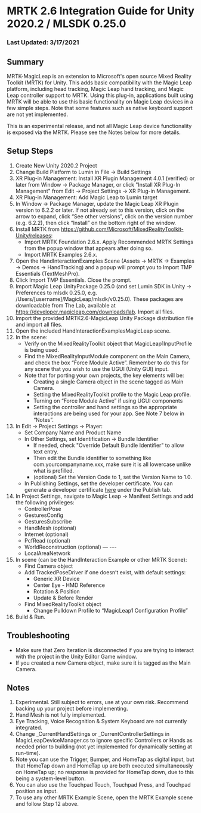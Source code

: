 # MRTK 2.6 Integration Guide for Unity 2020.2 / MLSDK 0.25.0
### Last Updated: 3/17/2021

## Summary

MRTK-MagicLeap is an extension to Microsoft's open source Mixed Reality Toolkit (MRTK) for Unity. This adds basic compatibility with the Magic Leap platform, including head tracking, Magic Leap hand tracking, and Magic Leap controller support to MRTK. Using this plug-in, applications built using MRTK will be able to use this basic functionality on Magic Leap devices in a few simple steps. Note that some features such as native keyboard support are not yet implemented.  

This is an experimental release, and not all Magic Leap device functionality is exposed via the MRTK. Please see the Notes below for more details.


## Setup Steps

1. Create New Unity 2020.2 Project
2. Change Build Platform to Lumin in File -> Build Settings
3. XR Plug-in Management: Install XR Plugin Management 4.0.1 (verified) or later from Window -> Package Manager, or click "Install XR Plug-In Management" from Edit -> Project Settings -> XR Plug-in Management.
4. XR Plug-in Management: Add Magic Leap to Lumin target
5. In Window -> Package Manager, update the Magic Leap XR Plugin version to 6.2.2 or later.  If not already set to this version, click on the arrow to expand, click “See other versions”, click on the version number (e.g. 6.2.2), then click “Install” on the bottom right of the window.
6. Install MRTK from https://github.com/Microsoft/MixedRealityToolkit-Unity/releases:
   - Import MRTK Foundation 2.6.x. Apply Recommended MRTK Settings from the popup window that appears after doing so.
   - Import MRTK Examples 2.6.x.
8. Open the HandInteractionExamples Scene (Assets -> MRTK -> Examples -> Demos -> HandTracking) and a popup will prompt you to Import TMP Essentials (TextMeshPro).
9. Click Import TMP Essentials. Close the prompt.
10. Import Magic Leap UnityPackage 0.25.0 (and set Lumin SDK in Unity -> Preferences to mlsdk 0.25.0, e.g. /Users/[username]/MagicLeap/mlsdk/v0.25.0). These packages are downloadable from The Lab, available at https://developer.magicleap.com/downloads/lab. Import all files.
11. Import the provided MRTK2.6-MagicLeap Unity Package distribution file and import all files.
12. Open the included HandInteractionExamplesMagicLeap scene.
13. In the scene:
    - Verify on the MixedRealityToolkit object that MagicLeap1InputProfile is being used.
    - Find the MixedRealityInputModule component on the Main Camera, and check the box “Force Module Active”. Remember to do this for any scene that you wish to use the UGUI (Unity GUI) input.
    - Note that for porting your own projects, the key elements will be:
      - Creating a single Camera object in the scene tagged as Main Camera.
      - Setting the MixedRealityToolkit profile to the Magic Leap profile.
      - Turning on “Force Module Active” if using UGUI components
      - Setting the controller and hand settings so the appropriate interactions are being used for your app. See Note 7 below in “Notes”.
14. In Edit -> Project Settings -> Player:
    - Set Company Name and Product Name
    - In Other Settings, set Identification -> Bundle Identifier
       - If needed, check "Override Default Bundle Identifier" to allow text entry.
       - Then edit the Bundle identifier to something like com.yourcompanyname.xxx, make sure it is all lowercase unlike what is prefilled.
       - (optional) Set the Version Code to 1, set the Version Name to 1.0.
    - In Publishing Settings, set the developer certificate. You can generate a developer certificate [here](https://developer.magicleap.com/) under the Publish tab.
15. In Project Settings, navigate to Magic Leap -> Manifest Settings and add the following privileges:
    - ControllerPose
    - GesturesConfig
    - GesturesSubscribe
    - HandMesh (optional)
    - Internet (optional)
    - PcfRead (optional)
    - WorldReconstruction (optional)
    — ---
    - LocalAreaNetwork
16. In scene (can be the HandInteraction Example or other MRTK Scene):
    - Find Camera object
    - Add TrackedPoseDriver if one doesn’t exist, with default settings:
      - Generic XR Device
      - Center Eye - HMD Reference
      - Rotation & Position
      - Update & Before Render
    - Find MixedRealityToolkit object
      - Change Pulldown Profile to “MagicLeap1 Configuration Profile”
17. Build & Run.

## Troubleshooting
- Make sure that Zero Iteration is disconnected if you are trying to interact with the project in the Unity Editor Game window.
- If you created a new Camera object, make sure it is tagged as the Main Camera.


## Notes
1. Experimental. Still subject to errors, use at your own risk. Recommend backing up your project before implementing.
3. Hand Mesh is not fully implemented.
4. Eye Tracking, Voice Recognition & System Keyboard are not currently integrated.
5. Change _CurrentHandSettings or _CurrentControllerSettings in MagicLeapDeviceManager.cs to ignore specific Controllers or Hands as needed prior to building (not yet implemented for dynamically setting at run-time).
6. Note you can use the Trigger, Bumper, and HomeTap as digital input, but that HomeTap down and HomeTap up are both executed simultaneously on HomeTap up; no response is provided for HomeTap down, due to this being a system-level button.
7. You can also use the Touchpad Touch, Touchpad Press, and Touchpad position as input.
8. To use any other MRTK Example Scene, open the MRTK Example scene and follow Step 12 above.
